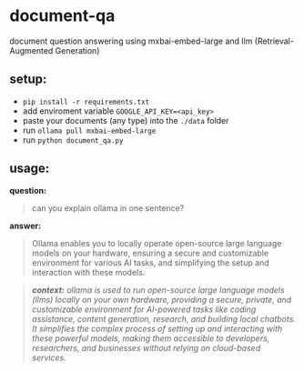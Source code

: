 # document-qa
document question answering using mxbai-embed-large and llm (Retrieval-Augmented Generation)

## setup:
- `pip install -r requirements.txt`
- add enviroment variable `GOOGLE_API_KEY=<api_key>`
- paste your documents (any type) into the `./data` folder
- run `ollama pull mxbai-embed-large`
- run `python document_qa.py`

## usage:
**question:**<br>
> can you explain ollama in one sentence?

**answer:**<br>
> Ollama enables you to locally operate open-source large language models on your hardware, ensuring a secure and customizable environment for various AI tasks, and simplifying the setup and interaction with these models.

> ***context:*** *ollama is used to run open-source large language models (llms) locally on your own hardware, providing a secure, private, and customizable environment for AI-powered tasks like coding assistance, content generation, research, and building local chatbots. It simplifies the complex process of setting up and interacting with these powerful models, making them accessible to developers, researchers, and businesses without relying on cloud-based services.*
